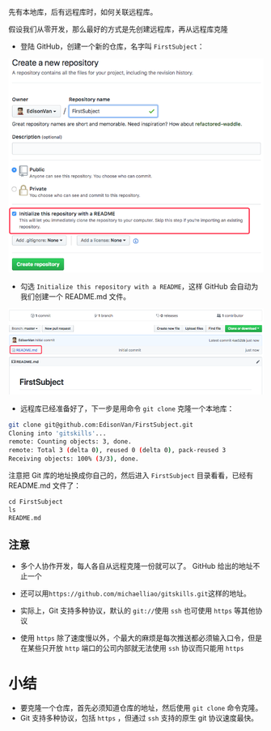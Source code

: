 先有本地库，后有远程库时，如何关联远程库。

假设我们从零开发，那么最好的方式是先创建远程库，再从远程库克隆

- 登陆 GitHub，创建一个新的仓库，名字叫 `FirstSubject`：

![9-1](../assets/9-1.png)

- 勾选 `Initialize this repository with a README`，这样 GitHub 会自动为我们创建一个 README.md 文件。

![9-2](../assets/9-2.png)

- 远程库已经准备好了，下一步是用命令 `git clone` 克隆一个本地库：

```bash
git clone git@github.com:EdisonVan/FirstSubject.git
Cloning into 'gitskills'...
remote: Counting objects: 3, done.
remote: Total 3 (delta 0), reused 0 (delta 0), pack-reused 3
Receiving objects: 100% (3/3), done.
```

注意把 Git 库的地址换成你自己的，然后进入 `FirstSubject` 目录看看，已经有 README.md 文件了：

```
cd FirstSubject
ls
README.md
```

## 注意

- 多个人协作开发，每人各自从远程克隆一份就可以了。
  GitHub 给出的地址不止一个

- 还可以用`https://github.com/michaelliao/gitskills.git`这样的地址。

- 实际上，Git 支持多种协议，默认的 `git://`使用 `ssh` 也可使用 `https` 等其他协议

- 使用 `https` 除了速度慢以外，个最大的麻烦是每次推送都必须输入口令，但是在某些只开放 `http` 端口的公司内部就无法使用 `ssh` 协议而只能用 `https`

# 小结

- 要克隆一个仓库，首先必须知道仓库的地址，然后使用 `git clone` 命令克隆。
- Git 支持多种协议，包括 `https` ，但通过 `ssh` 支持的原生 git 协议速度最快。
